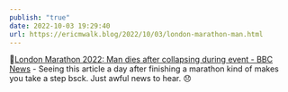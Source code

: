 ```yaml
---
publish: "true"
date: 2022-10-03 19:29:40
url: https://ericmwalk.blog/2022/10/03/london-marathon-man.html
---
```


🔗[London Marathon 2022: Man dies after collapsing during event - BBC News](www.bbc.com/news/uk-england-london-63120715.amp) - Seeing this article a day after finishing a marathon kind of makes you take a step bsck. Just awful news to hear. 😞